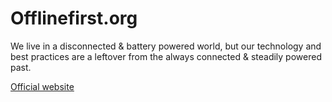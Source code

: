 Offlinefirst.org
================

We live in a disconnected & battery powered world, but our technology and best practices are a leftover from the always connected & steadily powered past.

[Official website](http://offlinefirst.org "Offline First!")